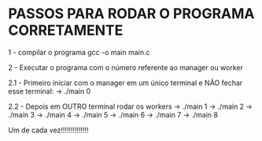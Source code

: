# PASSOS PARA RODAR O PROGRAMA CORRETAMENTE

1 - compilar o programa 
gcc -o main main.c

2 - Executar o programa com o número referente ao manager ou worker

2.1 - Primeiro iniciar com o manager em um único terminal e NÃO fechar esse terminal:
 -> ./main 0

2.2 - Depois em OUTRO terminal rodar os workers
 -> ./main 1
 -> ./main 2
 -> ./main 3
 -> ./main 4
 -> ./main 5
 -> ./main 6
 -> ./main 7
 -> ./main 8

Um de cada vez!!!!!!!!!!!!!!